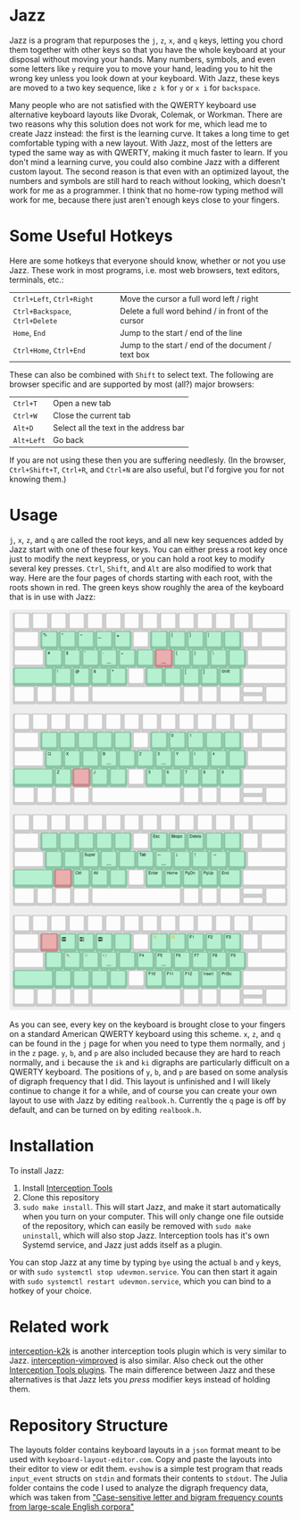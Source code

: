 # Jazz

<!--
  ,e,
   "   ,"Y88b 8P d8P 8P d8P
  888 "8" 888 P d8P  P d8P
  888 ,ee 888  d8P d  d8P d
  888 "88 888 d8P d8 d8P d8
  88P
  8"                         -->
<!-- Have you ever thought about how hilarious it is that `j` is right under your index finger on a QWERTY keyboard? I mean, what a joke. People try to remedy this by using alternative keyboard layouts. These help, but they take a long time to learn, and they still don't help you reach the numbers, punctuation keys, etc. In fact, I think that for a programer who needs easy access to all the letters and symbols on the keyboard, no homerow typing method will work because there just aren't enough keys within easy reach of your fingers. For a while I used an alternative method where I rested my fingers on `aser nio'` on a QWERTY keyboard, so that my fingers were on the most commonly used letters. This made several symbols easier to reach, and required minimal relearning because the layout was still the same. But I would still make mistakes all the time when pressing keys like `- = [ ] \`. So I created this program Jazz, which lets you chord the `j x z q` keys with other keys to access every key on the keyboard with hardly any hand movement. It's kind of like Vim but much simpler, and works on top of every application on your computer. Currently only works on linux. -->

Jazz is a program that repurposes the `j`, `z`, `x`, and `q` keys, letting you
chord them together with other keys so that you have the whole keyboard at your
disposal without moving your hands. Many numbers, symbols, and even some letters
like `y` require you to move your hand, leading you to hit the wrong key unless
you look down at your keyboard. With Jazz, these keys are moved to a two key
sequence, like `z k` for `y` or `x i` for `backspace`.

Many people who are not satisfied with the QWERTY keyboard use alternative
keyboard layouts like Dvorak, Colemak, or Workman. There are two reasons why
this solution does not work for me, which lead me to create Jazz instead: the
first is the learning curve. It takes a long time to get comfortable typing with
a new layout. With Jazz, most of the letters are typed the same way as with
QWERTY, making it much faster to learn. If you don't mind a learning curve, you
could also combine Jazz with a different custom layout. The second reason is
that even with an optimized layout, the numbers and symbols are still hard to
reach without looking, which doesn't work for me as a programmer. I think that
no home-row typing method will work for me, because there just aren't enough
keys close to your fingers.

# Some Useful Hotkeys

Here are some hotkeys that everyone should know, whether or not you use Jazz.
These work in most programs, i.e. most web browsers, text editors, terminals,
etc.:

|                                 |                                                    |
| ------------------------------- | -------------------------------------------------- |
| `Ctrl+Left`, `Ctrl+Right`       | Move the cursor a full word left / right           |
| `Ctrl+Backspace`, `Ctrl+Delete` | Delete a full word behind / in front of the cursor |
| `Home`, `End`                   | Jump to the start / end of the line                |
| `Ctrl+Home`, `Ctrl+End`         | Jump to the start / end of the document / text box |

These can also be combined with `Shift` to select text. The following are
browser specific and are supported by most (all?) major browsers:

|            |                                        |
| ---------- | -------------------------------------- |
| `Ctrl+T`   | Open a new tab                         |
| `Ctrl+W`   | Close the current tab                  |
| `Alt+D`    | Select all the text in the address bar |
| `Alt+Left` | Go back                                |

If you are not using these then you are suffering needlesly. (In the browser,
`Ctrl+Shift+T`, `Ctrl+R`, and `Ctrl+N` are also useful, but I'd forgive you for
not knowing them.)

# Usage

`j`, `x`, `z`, and `q` are called the root keys, and all new key sequences added
by Jazz start with one of these four keys. You can either press a root key once
just to modify the next keypress, or you can hold a root key to modify several
key presses. `Ctrl`, `Shift`, and `Alt` are also modified to work that way. Here
are the four pages of chords starting with each root, with the roots shown in
red. The green keys show roughly the area of the keyboard that is in use with
Jazz:

![The key maps for the four root keys](layouts/pages.png)

As you can see, every key on the keyboard is brought close to your fingers on a
standard American QWERTY keyboard using this scheme. `x`, `z`, and `q` can be
found in the `j` page for when you need to type them normally, and `j` in the
`z` page. `y`, `b`, and `p` are also included because they are hard to reach
normally, and `i` because the `ik` and `ki` digraphs are particularly difficult
on a QWERTY keyboard. The positions of `y`, `b`, and `p` are based on some
analysis of digraph frequency that I did. This layout is unfinished and I will
likely continue to change it for a while, and of course you can create your own
layout to use with Jazz by editing `realbook.h`. Currently the `q` page is off
by default, and can be turned on by editing `realbook.h`.

# Installation

To install Jazz:

1. Install
   [Interception Tools](https://gitlab.com/interception/linux/tools#installation)
2. Clone this repository
3. `sudo make install`. This will start Jazz, and make it start automatically
   when you turn on your computer. This will only change one file outside of the
   repository, which can easily be removed with `sudo make uninstall`, which
   will also stop Jazz. Interception tools has it's own Systemd service, and
   Jazz just adds itself as a plugin.

You can stop Jazz at any time by typing `bye` using the actual `b` and `y` keys,
or with `sudo systemctl stop udevmon.service`. You can then start it again with
`sudo systemctl restart udevmon.service`, which you can bind to a hotkey of your
choice.

# Related work

[interception-k2k](https://github.com/zsugabubus/interception-k2k) is another
interception tools plugin which is very similar to Jazz.
[interception-vimproved](https://gitlab.com/interception/linux/tools#some-community-plugins)
is also similar. Also check out the other
[Interception Tools plugins](https://gitlab.com/interception/linux/tools#official-plugins).
The main difference between Jazz and these alternatives is that Jazz lets you
_press_ modifier keys instead of holding them.

# Repository Structure

The layouts folder contains keyboard layouts in a `json` format meant to be used
with `keyboard-layout-editor.com`. Copy and paste the layouts into their editor
to view or edit them. `evshow` is a simple test program that reads `input_event`
structs on `stdin` and formats their contents to `stdout`. The Julia folder
contains the code I used to analyze the digraph frequency data, which was taken
from
["Case-sensitive letter and bigram frequency counts from large-scale English corpora"](https://doi.org/10.3758%2Fbf03195586)

<!-- # Extensions and Internationalization
At the moment Jazz only works on Linux. I suspect that the best way to port it to Windows will be to rewrite it in AutoHotkey? I don't know what complications would arise in a port to Mac.

If anyone happens to like Jazz enough that they want to make a modified version either with their own extensions or with international characters, I think it would be best if we find a way to include it in this same repository and you make a pull request. That way we can keep all variations in the same place. -->
